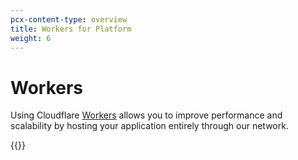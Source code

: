 ```yaml
---
pcx-content-type: overview
title: Workers for Platform
weight: 6
---
```

 
# Workers
 
Using Cloudflare [Workers](/cloudflare/workers/) allows you to improve performance and scalability by hosting your application entirely through our network. 
 
{{<directory-listing>}}
